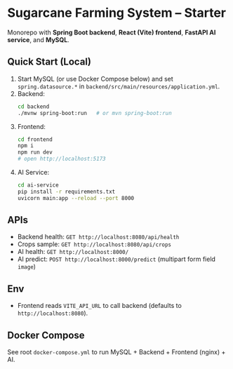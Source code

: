 # Sugarcane Farming System – Starter

Monorepo with **Spring Boot backend**, **React (Vite) frontend**, **FastAPI AI service**, and **MySQL**.

## Quick Start (Local)
1. Start MySQL (or use Docker Compose below) and set `spring.datasource.*` in `backend/src/main/resources/application.yml`.
2. Backend:
   ```bash
   cd backend
   ./mvnw spring-boot:run   # or mvn spring-boot:run
   ```
3. Frontend:
   ```bash
   cd frontend
   npm i
   npm run dev
   # open http://localhost:5173
   ```
4. AI Service:
   ```bash
   cd ai-service
   pip install -r requirements.txt
   uvicorn main:app --reload --port 8000
   ```

## APIs
- Backend health: `GET http://localhost:8080/api/health`
- Crops sample: `GET http://localhost:8080/api/crops`
- AI health: `GET http://localhost:8000/`
- AI predict: `POST http://localhost:8000/predict` (multipart form field `image`)

## Env
- Frontend reads `VITE_API_URL` to call backend (defaults to `http://localhost:8080`).

## Docker Compose
See root `docker-compose.yml` to run MySQL + Backend + Frontend (nginx) + AI.
